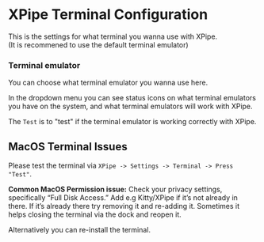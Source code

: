 # XPipe Terminal Configuration
This is the settings for what terminal you wanna use with XPipe. <br/>
(It is recommened to use the default terminal emulator)

### Terminal emulator
You can choose what terminal emulator you wanna use here.

In the dropdown menu you can see status icons on what terminal emulators you have on the system, and what terminal emulators will work with XPipe.

The `Test` is to "test" if the terminal emulator is working correctly with XPipe. 

## MacOS Terminal Issues 

Please test the terminal via `XPipe -> Settings -> Terminal -> Press "Test"`.

**Common MacOS Permission issue:**
Check your privacy settings, specifically “Full Disk Access.” Add e.g Kitty/XPipe if it’s not already in there. If it’s already there try removing it and re-adding it. Sometimes it helps closing the terminal via the dock and reopen it. 

Alternatively you can re-install the terminal.